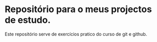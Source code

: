 # Repositório para o meus projectos de estudo. 
 Este repositório serve de exercícios pratico do curso de git e github.
